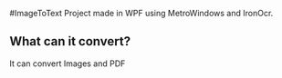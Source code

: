 
#ImageToText
Project made in WPF using MetroWindows and IronOcr.
## What can it convert?
It can convert Images and PDF
